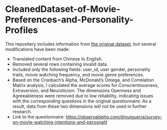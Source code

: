 # CleanedDataset-of-Movie-Preferences-and-Personality-Profiles
This repositery includes information from [the original dataset](https://github.com/shufanfan/Dataset-of-Movie-Preferences-and-Personality-Profiles), but several modifications have been made:
* Translated content from Chinese to English.
* Removed several rows containing invalid data.
* Included only the following fields: user_id, user gender, personality traits, movie watching frequency, and movie genre preferences.
* Based on the Cronbach’s Alpha, McDonald’s Omega, and Correlation Matrix analysis, I calculated the average scores for Conscientiousness, Extraversion, and Neuroticism. The dimensions Openness and Agreeableness were removed due to low reliability, indicating issues with the corresponding questions in the original questionnaire. As a result, data from these two dimensions will not be used in further research.
* Link to the questionnaire: https://observablehq.com/@nujguerra/survey-on-movie-watching-intentions-and-personalit

